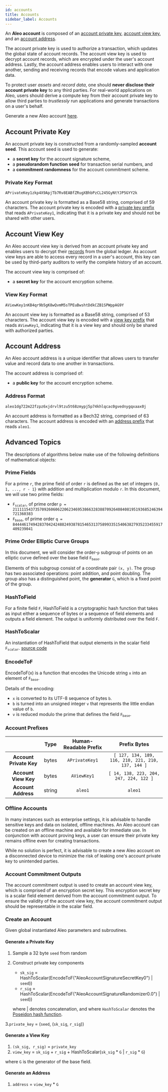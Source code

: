 ```yaml
---
id: accounts
title: Accounts
sidebar_label: Accounts
---
```


An **Aleo account** is composed of an [account private key](#account-private-key), [account view key](#account-view-key),
and an [account address](#account-address).

The account private key is used to authorize a transaction, which updates the global state of account records. The account
view key is used to decrypt account records, which are encrypted under the user's account address. Lastly, the account
address enables users to interact with one another, sending and receiving records that encode values and application data.

To protect user *assets* and *record data*, one should **never disclose their account private key** to any
third parties. For real-world applications on Aleo, users should derive a compute key from their account private key to
allow third parties to *trustlessly* run applications and generate transactions on a user's behalf.

Generate a new Aleo account [here](https://provable.tools).

## Account Private Key

An account private key is constructed from a randomly-sampled **account seed**. This account seed is used to generate:
- a **secret key** for the account signature scheme,
- a **pseudorandom function seed** for transaction serial numbers, and
- a **commitment randomness** for the account commitment scheme.

### Private Key Format

```
APrivateKey1zkp4X9ApjTb7Rv8EABfZRugXBhbPzCL245GyNtYJP5GYY2k
```

An account private key is formatted as a Base58 string, comprised of 59 characters.
The account private key is encoded with a [private key prefix](#account-prefixes) that reads `APrivateKey1`, indicating
that it is a private key and should not be shared with other users.

## Account View Key

An Aleo account view key is derived from an account private key and enables users to decrypt their
[records](02_records.md) from the global ledger.
As account view keys are able to access every record in a user's account, this key can be used by
third-party auditors to verify the complete history of an account.

The account view key is comprised of:
- a **secret key** for the account encryption scheme.

### View Key Format

```
AViewKey1nKB4qr9b5gK8wQvmM5sTPEuBwshtDdkCZB1SPWppAG9Y
```

An account view key is formatted as a Base58 string, comprised of 53 characters.
The account view key is encoded with a [view key prefix](#account-prefixes) that reads `AViewKey1`, indicating
that it is a view key and should only be shared with authorized parties.

## Account Address

An Aleo account address is a unique identifier that allows users to transfer value and record data to one another in transactions.

The account address is comprised of:
- a **public key** for the account encryption scheme.

### Address Format

```
aleo1dg722m22fzpz6xjdrvl9tzu5t68zmypj5p74khlqcac0gvednygqxaax0j
```

An account address is formatted as a Bech32 string, comprised of 63 characters.
The account address is encoded with an [address prefix](#account-prefixes) that reads `aleo1`.

## Advanced Topics

The descriptions of algorithms below make use of the following definitions of mathematical objects:

### Prime Fields

For a prime `r`, the prime field of order `r` is defined as the set of integers `{0, 1, ..., r - 1}` with addition and multiplication modulo `r`.
In this document, we will use two prime fields:
* <code>F<sub>scalar</sub></code>, of prime order `p = 2111115437357092606062206234695386632838870926408408195193685246394721360383`
* <code>F<sub>base</sub></code>, of prime order `q = 8444461749428370424248824938781546531375899335154063827935233455917409239041`

### Prime Order Elliptic Curve Groups

In this document, we will consider the order-`p` subgroup of points on an elliptic curve defined over the base field <code>F<sub>base</sub></code>.  

Elements of this subgroup consist of a coordinate pair `(x, y)`. The group has two
associated operations: point addition, and point doubling. The group also has a distinguished point, the **generator** `G`,
which is a fixed point of the group.

### HashToField

For a finite field `F`, HashToField is a cryptographic hash function that takes as input either a sequence of bytes or 
a sequence of field elements and outputs a field element. The output is uniformly distributed over the field `F`.

### HashToScalar
<!-- markdown-link-check-disable -->
An instantiation of HashToField that output elements in the scalar field <code>F<sub>scalar</sub></code>.
[source code](https://github.com/ProvableHQ/snarkVM/blob/mainnet/console/algorithms/src/poseidon/hash_to_scalar.rs)
<!-- markdown-link-check-enable -->

### EncodeToF

EncodeToF(x) is a function that encodes the Unicode string `x` into an element of <code>F<sub>base</sub></code>.

Details of the encoding:
- `x` is converted to its UTF-8 sequence of bytes `b`.
- `b` is turned into an unsigned integer `v` that represents the little endian value of `b`.
- `v` is reduced modulo the prime that defines the field <code>F<sub>base</sub></code>.

### Account Prefixes

|                         |  Type  | Human-Readable Prefix |                    Prefix Bytes                    |
|:-----------------------:|:------:|:---------------------:|:--------------------------------------------------:|
| **Account Private Key** | bytes  | `APrivateKey1`        | `[ 127, 134, 189, 116, 210, 221, 210, 137, 144 ]`  |
| **Account View Key**    | bytes  | `AViewKey1`           | `[ 14, 138, 223, 204, 247, 224, 122 ]`             |
| **Account Address**     | string | `aleo1`               | `aleo1`                                            |

### Offline Accounts

In many instances such as enterprise settings, it is advisable to handle sensitive keys and data on isolated, offline machines.
An Aleo account can be created on an offline machine and available for immediate use. In conjunction with account proving keys,
a user can ensure their private key remains offline even for creating transactions.

While no solution is perfect, it is advisable to create a new Aleo account on a disconnected device to minimize the risk of
leaking one's account private key to unintended parties.

### Account Commitment Outputs

The account commitment output is used to create an account view key, which is comprised of an encryption secret key.
This encryption secret key is a scalar field element derived from the account commitment output. To ensure the validity
of the account view key, the account commitment output should be representable in the scalar field.

### Create an Account

Given global instantiated Aleo parameters and subroutines.

#### Generate a Private Key

1. Sample a 32 byte `seed` from random

2. Construct private key components
    - `sk_sig` = HashToScalar(EncodeToF("AleoAccountSignatureSecretKey0") | `seed`))
    - `r_sig` = HashToScalar(EncodeToF("AleoAccountSignatureRandomizer0.0") | `seed`))

    where | denotes concatenation,
    and where `HashToScalar` denotes the [Poseidon hash function](https://eprint.iacr.org/2019/458.pdf).

3.`private_key` = (`seed`, (`sk_sig`, `r_sig`))

#### Generate a View Key
1. `(sk_sig, r_sig)` = `private_key`
2. `view_key` = `sk_sig` + `r_sig` + HashToScalar(`sk_sig` * `G` | `r_sig` * `G`)

where `G` is the generator of the base field.

#### Generate an Address

1. `address` = `view_key` * `G`
